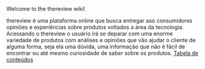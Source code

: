 Welcome to the thereview wiki!

thereview é uma plataforma online que busca entregar aso consumidores opiniões e experiências sobre produtos voltados a área da tecnologia. Acessando o thereview o usuário irá se deparar com uma enorme variedade de produtos com análises e opiniões que vão ajudar o cliente de alguma forma, seja ela uma dúvida, uma informação que não é fácil de encontrar ou até mesmo curiosidade de saber sobre os produtos.
[Tabela de conteúdos](https://github.com/Hercules-F/thereview/wiki/Tabela-de-conteudos)